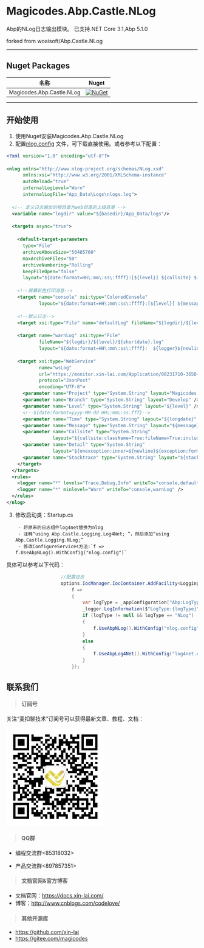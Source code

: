 # Magicodes.Abp.Castle.NLog

Abp的NLog日志输出模块。
已支持.NET Core 3.1,Abp 5.1.0

forked from woaisoft/Abp.Castle.NLog

----------------------

## Nuget Packages ##
| 名称     |      Nuget      |
|----------|:-------------:|
| Magicodes.Abp.Castle.NLog  |  [![NuGet](https://buildstats.info/nuget/Magicodes.Abp.Castle.NLog)](https://www.nuget.org/packages/Magicodes.Abp.Castle.NLog) |


----------------------

## 开始使用
1. 使用Nuget安装Magicodes.Abp.Castle.NLog
2. 配置[nlog.config](doc/nlog.config) 文件，可下载直接使用。或者参考以下配置：

````xml
<?xml version="1.0" encoding="utf-8"?>

<nlog xmlns="http://www.nlog-project.org/schemas/NLog.xsd"
      xmlns:xsi="http://www.w3.org/2001/XMLSchema-instance"
      autoReload="true"
      internalLogLevel="Warn"
      internalLogFile="App_Data\Logs\nlogs.log">

  <!-- 定义日志输出的根目录为web目录的上级目录 -->
  <variable name="logdir" value="${basedir}/App_Data/logs"/>

  <targets async="true">

    <default-target-parameters
      type="File"
      archiveAboveSize="50485760"
      maxArchiveFiles="50"
      archiveNumbering="Rolling"
      keepFileOpen="false"
      layout="${date:format=HH\:mm\:ss\:ffff}:[${level}] ${callsite} ${onexception:${exception:format=tostring} ${newline}${stacktrace}${newline}"/>

    <!--屏幕彩色打印消息-->
    <target name="console" xsi:type="ColoredConsole"
            layout="${date:format=HH\:mm\:ss\:ffff}:[${level}] ${message}"/>

    <!--默认日志-->
    <target xsi:type="File" name="defaultLog" fileName="${logdir}/${level}/${shortdate}.log" layout="${date:format=HH\:mm\:ss\:ffff}: ${message} ${onexception:${exception:format=tostring} ${newline}${stacktrace}${newline}" />

    <target name="warnLog" xsi:type="File"
            fileName="${logdir}/${level}/${shortdate}.log"
            layout="${date:format=HH\:mm\:ss\:ffff}:  ${logger}${newline}${message} ${onexception:${exception:format=tostring} ${newline}${stacktrace}${newline}" />

    <target xsi:type="WebService"
            name="wsLog"
            url="https://monitor.xin-lai.com/Application/08231710-365D-4E7D-8C66-CA4417E47450"
            protocol="JsonPost"
            encoding="UTF-8">
      <parameter name="Project" type="System.String" layout="Magicodes.Admin.Core" />
      <parameter name="Branch" type="System.String" layout="Develop" />
      <parameter name="Level" type="System.String" layout="${level}" />
      <!--${date:format=yyyy-MM-dd HH\:mm\:ss.fff}-->
      <parameter name="Time" type="System.String" layout="${longdate}" />
      <parameter name="Message" type="System.String" layout="${message}" />
      <parameter name="Callsite" type="System.String"
                 layout="${callsite:className=True:fileName=True:includeSourcePath=True:methodName=True}" />
      <parameter name="Detail" type="System.String"
                 layout="${onexception:inner=${newline}${exception:format=tostring}}" />
      <parameter name="Stacktrace" type="System.String" layout="${stacktrace}" />
    </target>
  </targets>
  <rules>
    <logger name="*" levels="Trace,Debug,Info" writeTo="console,defaultLog" />
    <logger name="*" minlevel="Warn" writeTo="console,warnLog" />
  </rules>
</nlog>
````

3. 修改启动类：Startup.cs

        - 将原来的日志组件log4net替换为nlog
        - 注释“using Abp.Castle.Logging.Log4Net; ”，然后添加“using Abp.Castle.Logging.NLog;”
        - 修改ConfigureServices方法:`f => f.UseAbpNLog().WithConfig("nlog.config")`

具体可以参考以下代码：

````C#
                    //配置日志
                    options.IocManager.IocContainer.AddFacility<LoggingFacility>(
                        f =>
                        {
                            var logType = _appConfiguration["Abp:LogType"];
                            _logger.LogInformation($"LogType:{logType}");
                            if (logType != null && logType == "NLog")
                            {
                                f.UseAbpNLog().WithConfig("nlog.config");
                            }
                            else
                            {
                                f.UseAbpLog4Net().WithConfig("log4net.config");
                            }
                        });
````

## 联系我们

> #### 订阅号

关注“麦扣聊技术”订阅号可以获得最新文章、教程、文档：

![](./res/wechat.jpg "麦扣聊技术")

> #### QQ群

- 编程交流群<85318032>

- 产品交流群<897857351>

> #### 文档官网&官方博客

- 文档官网：<https://docs.xin-lai.com/>
- 博客：<http://www.cnblogs.com/codelove/>


> #### 其他开源库

- <https://github.com/xin-lai>
- <https://gitee.com/magicodes>
